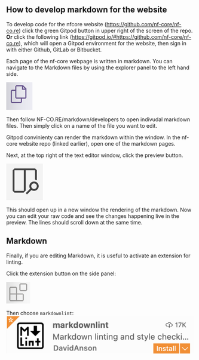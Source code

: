 ## How to develop markdown for the website

To develop code for the nfcore website (https://github.com/nf-core/nf-co.re) click the green Gitpod button in upper right of the screen of the repo. **Or** click the following link (https://gitpod.io/#https://github.com/nf-core/nf-co.re), which will open a Gitpod environment for the website, then sign in with either Github, GitLab or Bitbucket. 

Each page of the nf-core webpage is written in markdown. You can navigate to the Markdown files by using the explorer panel to the left hand side.

![PNG](/public_html/assets/markdown_assets/developers/gitpod/explorer.png)

Then follow NF-CO.RE/markdown/developers to open indivudal markdown files. Then simply click on a name of the file you want to edit.

Gitpod convinienty can render the markdown within the window. In the nf-core website repo (linked earlier), open one of the markdown pages.

Next, at the top right of the text editor window, click the preview button. 

![PNG](/public_html/assets/markdown_assets/developers/gitpod/preview.png )

This should open up in a new window the rendering of the markdown. Now you can edit your raw code and see the changes happening live in the preview. The lines should scroll down at the same time.

## Markdown

Finally, if you are editing Markdown, it is useful to activate an extension for linting. 

Click the extension button on the side panel:

![PNG](/public_html/assets/markdown_assets/developers/gitpod/extension.png)

Then choose `markdownlint`:
![PNG](/public_html/assets/markdown_assets/developers/gitpod/mdlint.png)
